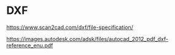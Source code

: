 # DXF
https://www.scan2cad.com/dxf/file-specification/

https://images.autodesk.com/adsk/files/autocad_2012_pdf_dxf-reference_enu.pdf
